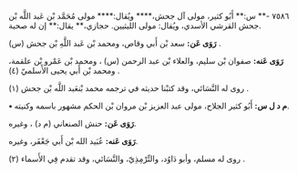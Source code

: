 ٧٥٨٦ -** س:** أَبُو كثير، مولى آل جحش،**** ويُقال:**** مولى مُحَمَّد بْن عَبد اللَّه بْن جحش القرشي الأسدي، ويُقال: مولى الليثيين. حجازي،** يقال:** إن له صحبة.

**رَوَى عَن:** سعد بْن أَبي وقاص، ومحمد بْن عَبد اللَّهِ بْن جحش (س) .

**رَوَى عَنه:** صفوان بْن سليم، والعلاء بْن عبد الرحمن (س) ، ومحمد بْن عَمْرو بْن علقمة، ومحمد بْن أَبي يحيى الأَسلميّ (٤) .

روى له النَّسَائي، وقد كتبْنا حديثه في ترجمه محمد بْنعَبد اللَّه بْن جحش (١) .

**• م د ل س:** أَبُو كثير الجلاح، مولى عبد العزيز بْن مروان بْن الحكم مشهور باسمه وكنيته.

**رَوَى عَن:** حنش الصنعاني (م د) ، وغيره.

**رَوَى عَنه:** عُبَيد الله بْن أَبي جَعْفَر، وغيره.

روى له مسلم، وأبو دَاوُد، والتِّرْمِذِيّ، والنَّسَائي، وقد تقدم فِي الأَسماء (٢) .